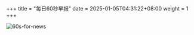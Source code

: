 +++
title = "每日60秒早报"
date = 2025-01-05T04:31:22+08:00
weight = 1
+++

![60s-for-news](/img/zaobao/zaobao.png "由 ALAPI 提供支持")
